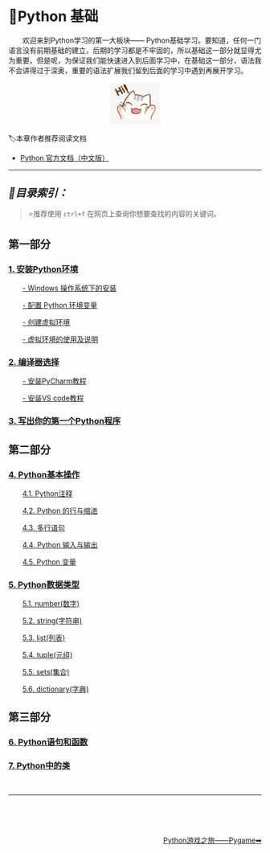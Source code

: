 # 💬Python 基础
&emsp;&emsp;欢迎来到Python学习的第一大板块—— Python基础学习。要知道，任何一门语言没有前期基础的建立，后期的学习都是不牢固的，所以基础这一部分就显得尤为重要。但是呢，为保证我们能快速进入到后面学习中，在基础这一部分，语法我不会讲得过于深奥，重要的语法扩展我们留到后面的学习中遇到再展开学习。

<div align="center">
    <img src="https://github.com/fmw666/my-image-file/blob/master/images/cat/cat1.png" width="100px">
</div>

🏷本章作者推荐阅读文档

+ [Python 官方文档（中文版）](https://learnku.com/docs/tutorial/3.7.0)

---

## *📑目录索引：* 
> ⭐推荐使用 `ctrl+f` 在网页上查询你想要查找的内容的关键词。
## 第一部分
### [1. 安装Python环境](#1)
&emsp;&emsp;[- Windows 操作系统下的安装](#pycharm-install)
 
&emsp;&emsp;[- 配置 Python 环境变量](#pycharm-install)
 
&emsp;&emsp;[- 创建虚拟环境](#create-env)
 
&emsp;&emsp;[- 虚拟环境的使用及说明](#pycharm-install)

### [2. 编译器选择](#2)
&emsp;&emsp;[- 安装PyCharm教程](#pycharm-install)

&emsp;&emsp;[- 安装VS code教程](#vscode-install)

### [3. 写出你的第一个Python程序](#3)

## 第二部分
### [4. Python基本操作](#4)
&emsp;&emsp;[4.1. Python注释](#4.1)

&emsp;&emsp;[4.2. Python 的行与缩进](#4.2)

&emsp;&emsp;[4.3. 多行语句](#4.3)

&emsp;&emsp;[4.4. Python 输入与输出](#4.4)

&emsp;&emsp;[4.5. Python 变量](#4.5)

### [5. Python数据类型](#5)
&emsp;&emsp;[5.1. number(数字)](#5.1)

&emsp;&emsp;[5.2. string(字符串)](#5.2)

&emsp;&emsp;[5.3. list(列表)](#5.3)

&emsp;&emsp;[5.4. tuple(元组)](#5.4)

&emsp;&emsp;[5.5. sets(集合)](#5.5)

&emsp;&emsp;[5.6. dictionary(字典)](#5.6)

## 第三部分
### [6. Python语句和函数](#6)
### [7. Python中的类](#7)

<br>


---

<br><br><br>
<div align="right">
    <a href="../step2-Pygame">Python游戏之旅——Pygame➡</a>
</div>
